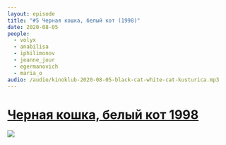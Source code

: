 ```yaml
---
layout: episode
title: "#5 Черная кошка, белый кот (1998)"
date: 2020-08-05
people:
  - volyx
  - anabilisa
  - iphilimonov
  - jeanne_jour
  - egermanovich
  - maria_o
audio: /audio/kinoklub-2020-08-05-black-cat-white-cat-kusturica.mp3
---
```


# [Черная кошка, белый кот 1998](https://www.kinopoisk.ru/film/38198/)

![](https://avatars.mds.yandex.net/get-kinopoisk-image/1773646/f2067d99-31c2-4fca-9510-418cdf860b26/800x800)


